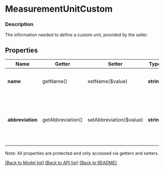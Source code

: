 # MeasurementUnitCustom

### Description

The information needed to define a custom unit, provided by the seller.

## Properties
Name | Getter | Setter | Type | Description | Notes
------------ | ------------- | ------------- | ------------- | ------------- | -------------
**name** | getName() | setName($value) | **string** | The name of the custom unit, for example \&quot;bushel\&quot;. | 
**abbreviation** | getAbbreviation() | setAbbreviation($value) | **string** | The abbreviation of the custom unit, such as \&quot;bsh\&quot; (bushel). This appears in the cart for the Point of Sale app, and in reports. | 

Note: All properties are protected and only accessed via getters and setters.

[[Back to Model list]](../../README.md#documentation-for-models) [[Back to API list]](../../README.md#documentation-for-api-endpoints) [[Back to README]](../../README.md)


